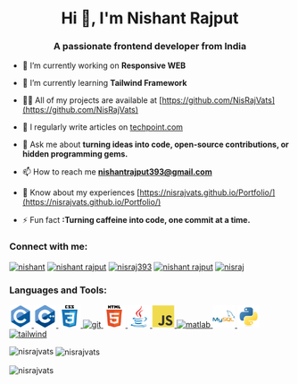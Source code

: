 <h1 align="center">Hi 👋, I'm Nishant Rajput</h1>
<h3 align="center">A passionate frontend developer from India</h3>

- 🔭 I’m currently working on **Responsive WEB**

- 🌱 I’m currently learning **Tailwind Framework**

- 👨‍💻 All of my projects are available at [https://github.com/NisRajVats](https://github.com/NisRajVats)

- 📝 I regularly write articles on [techpoint.com](techpoint.com)

- 💬 Ask me about **turning ideas into code, open-source contributions, or hidden programming gems.**

- 📫 How to reach me **nishantrajput393@gmail.com**

- 📄 Know about my experiences [https://nisrajvats.github.io/Portfolio/](https://nisrajvats.github.io/Portfolio/)

- ⚡ Fun fact **:Turning caffeine into code, one commit at a time.**

<h3 align="left">Connect with me:</h3>
<p align="left">
<a href="https://twitter.com/nishant" target="blank"><img align="center" src="https://raw.githubusercontent.com/rahuldkjain/github-profile-readme-generator/master/src/images/icons/Social/twitter.svg" alt="nishant" height="30" width="40" /></a>
<a href="https://linkedin.com/in/nishant rajput" target="blank"><img align="center" src="https://raw.githubusercontent.com/rahuldkjain/github-profile-readme-generator/master/src/images/icons/Social/linked-in-alt.svg" alt="nishant rajput" height="30" width="40" /></a>
<a href="https://www.codechef.com/users/nisraj393" target="blank"><img align="center" src="https://cdn.jsdelivr.net/npm/simple-icons@3.1.0/icons/codechef.svg" alt="nisraj393" height="30" width="40" /></a>
<a href="https://www.hackerrank.com/nishant rajput" target="blank"><img align="center" src="https://raw.githubusercontent.com/rahuldkjain/github-profile-readme-generator/master/src/images/icons/Social/hackerrank.svg" alt="nishant rajput" height="30" width="40" /></a>
<a href="https://www.leetcode.com/nisraj" target="blank"><img align="center" src="https://raw.githubusercontent.com/rahuldkjain/github-profile-readme-generator/master/src/images/icons/Social/leet-code.svg" alt="nisraj" height="30" width="40" /></a>
</p>

<h3 align="left">Languages and Tools:</h3>
<p align="left"> <a href="https://www.cprogramming.com/" target="_blank" rel="noreferrer"> <img src="https://raw.githubusercontent.com/devicons/devicon/master/icons/c/c-original.svg" alt="c" width="40" height="40"/> </a> <a href="https://www.w3schools.com/cpp/" target="_blank" rel="noreferrer"> <img src="https://raw.githubusercontent.com/devicons/devicon/master/icons/cplusplus/cplusplus-original.svg" alt="cplusplus" width="40" height="40"/> </a> <a href="https://www.w3schools.com/css/" target="_blank" rel="noreferrer"> <img src="https://raw.githubusercontent.com/devicons/devicon/master/icons/css3/css3-original-wordmark.svg" alt="css3" width="40" height="40"/> </a> <a href="https://git-scm.com/" target="_blank" rel="noreferrer"> <img src="https://www.vectorlogo.zone/logos/git-scm/git-scm-icon.svg" alt="git" width="40" height="40"/> </a> <a href="https://www.w3.org/html/" target="_blank" rel="noreferrer"> <img src="https://raw.githubusercontent.com/devicons/devicon/master/icons/html5/html5-original-wordmark.svg" alt="html5" width="40" height="40"/> </a> <a href="https://www.java.com" target="_blank" rel="noreferrer"> <img src="https://raw.githubusercontent.com/devicons/devicon/master/icons/java/java-original.svg" alt="java" width="40" height="40"/> </a> <a href="https://developer.mozilla.org/en-US/docs/Web/JavaScript" target="_blank" rel="noreferrer"> <img src="https://raw.githubusercontent.com/devicons/devicon/master/icons/javascript/javascript-original.svg" alt="javascript" width="40" height="40"/> </a> <a href="https://www.mathworks.com/" target="_blank" rel="noreferrer"> <img src="https://upload.wikimedia.org/wikipedia/commons/2/21/Matlab_Logo.png" alt="matlab" width="40" height="40"/> </a> <a href="https://www.mysql.com/" target="_blank" rel="noreferrer"> <img src="https://raw.githubusercontent.com/devicons/devicon/master/icons/mysql/mysql-original-wordmark.svg" alt="mysql" width="40" height="40"/> </a> <a href="https://www.python.org" target="_blank" rel="noreferrer"> <img src="https://raw.githubusercontent.com/devicons/devicon/master/icons/python/python-original.svg" alt="python" width="40" height="40"/> </a> <a href="https://tailwindcss.com/" target="_blank" rel="noreferrer"> <img src="https://www.vectorlogo.zone/logos/tailwindcss/tailwindcss-icon.svg" alt="tailwind" width="40" height="40"/> </a> </p>

<p><img align="left" src="https://github-readme-stats.vercel.app/api/top-langs?username=nisrajvats&show_icons=true&locale=en&layout=compact" alt="nisrajvats" /></p>

<p>&nbsp;<img align="center" src="https://github-readme-stats.vercel.app/api?username=nisrajvats&show_icons=true&locale=en" alt="nisrajvats" /></p>

<p><img align="center" src="https://github-readme-streak-stats.herokuapp.com/?user=nisrajvats&" alt="nisrajvats" /></p>
